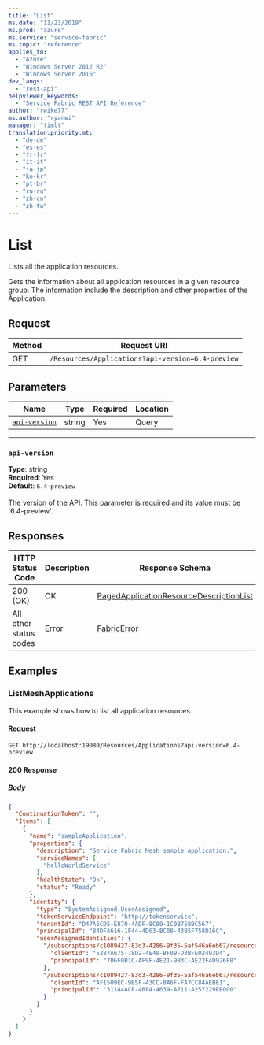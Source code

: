 ```yaml
---
title: "List"
ms.date: "11/23/2019"
ms.prod: "azure"
ms.service: "service-fabric"
ms.topic: "reference"
applies_to: 
  - "Azure"
  - "Windows Server 2012 R2"
  - "Windows Server 2016"
dev_langs: 
  - "rest-api"
helpviewer_keywords: 
  - "Service Fabric REST API Reference"
author: "rwike77"
ms.author: "ryanwi"
manager: "timlt"
translation.priority.mt: 
  - "de-de"
  - "es-es"
  - "fr-fr"
  - "it-it"
  - "ja-jp"
  - "ko-kr"
  - "pt-br"
  - "ru-ru"
  - "zh-cn"
  - "zh-tw"
---
```

# List
Lists all the application resources.

Gets the information about all application resources in a given resource group. The information include the description and other properties of the Application.

## Request
| Method | Request URI |
| ------ | ----------- |
| GET | `/Resources/Applications?api-version=6.4-preview` |


## Parameters
| Name | Type | Required | Location |
| --- | --- | --- | --- |
| [`api-version`](#api-version) | string | Yes | Query |

____
### `api-version`
__Type__: string <br/>
__Required__: Yes<br/>
__Default__: `6.4-preview` <br/>
<br/>
The version of the API. This parameter is required and its value must be '6.4-preview'.


## Responses

| HTTP Status Code | Description | Response Schema |
| --- | --- | --- |
| 200 (OK) | OK<br/> | [PagedApplicationResourceDescriptionList](sfclient-model-pagedapplicationresourcedescriptionlist.md) |
| All other status codes | Error<br/> | [FabricError](sfclient-model-fabricerror.md) |

## Examples

### ListMeshApplications

This example shows how to list all application resources.

#### Request
```
GET http://localhost:19080/Resources/Applications?api-version=6.4-preview
```

#### 200 Response
##### Body
```json
{
  "ContinuationToken": "",
  "Items": [
    {
      "name": "sampleApplication",
      "properties": {
        "description": "Service Fabric Mesh sample application.",
        "serviceNames": [
          "helloWorldService"
        ],
        "healthState": "Ok",
        "status": "Ready"
      },
      "identity": {
        "type": "SystemAssigned,UserAssigned",
        "tokenServiceEndpoint": "http://tokenservice",
        "tenantId": "D47A6CD5-E870-4ADF-8C00-1C0B758BC567",
        "principalId": "84DFA616-1F44-4D63-BC08-43B5F758D16C",
        "userAssignedIdentities": {
          "/subscriptions/c1089427-83d3-4286-9f35-5af546a6eb67/resourcegroups/myGroup/providers/Microsoft.Identity/Identities/identity1": {
            "clientId": "5287A675-78D2-4E49-BF09-D3BFE02493D4",
            "principalId": "7D6F0B1C-AF9F-4E21-9B3C-AE22F4D926F8"
          },
          "/subscriptions/c1089427-83d3-4286-9f35-5af546a6eb67/resourcegroups/myGroup/providers/Microsoft.Identity/Identities/identity2": {
            "clientId": "AF1509EC-9B5F-43CC-8A6F-FA7CC84AEBE1",
            "principalId": "31144ACF-46F4-4639-A711-A257229EE0C0"
          }
        }
      }
    }
  ]
}
```

